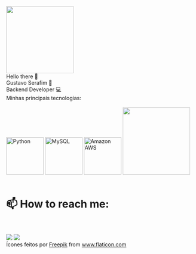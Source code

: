 <div>
  <img height="180em" src="https://github-readme-stats.vercel.app/api?username=gustavohserafim&show_icons=true&theme=dracula&include_all_commits=true&count_private=true"/><br/>
</div>
Hello there 👋 <br>
Gustavo Serafim 🧔 <br>
Backend Developer 💻
<div style="display: inline_block">
 Minhas principais tecnologias: <br><br>
<img height="100em" src="https://image.flaticon.com/icons/png/512/1822/1822899.png" alt="Python" title="Python"/>
<img height="100em" src="https://image.flaticon.com/icons/png/512/288/288882.png" alt="MySQL" title="MySQL"/>
<img height="100em" src="https://image.flaticon.com/icons/png/512/1163/1163573.png" alt="Amazon AWS" title="Amazon AWS"/>
<img height="180em" src="https://github-readme-stats.vercel.app/api/top-langs/?username=gustavohserafim&layout=compact&langs_count=7&theme=dracula"/>
</div>

<br>
<h1>
📫 How to reach me: <br><br> </h1>
<a href = "mailto:gustavolegio@gmail.com"><img src="https://img.shields.io/badge/-Gmail-%23333?style=for-the-badge&logo=gmail&logoColor=white" target="_blank"></a>
<a href="https://www.linkedin.com/in/gustavo-serafim-525268104/" target="_blank"><img src="https://img.shields.io/badge/-LinkedIn-%230077B5?style=for-the-badge&logo=linkedin&logoColor=white" target="_blank"></a> 
<br>
<div>Ícones feitos por <a href="https://www.freepik.com" title="Freepik">Freepik</a> from <a href="https://www.flaticon.com/br/" title="Flaticon">www.flaticon.com</a></div>
